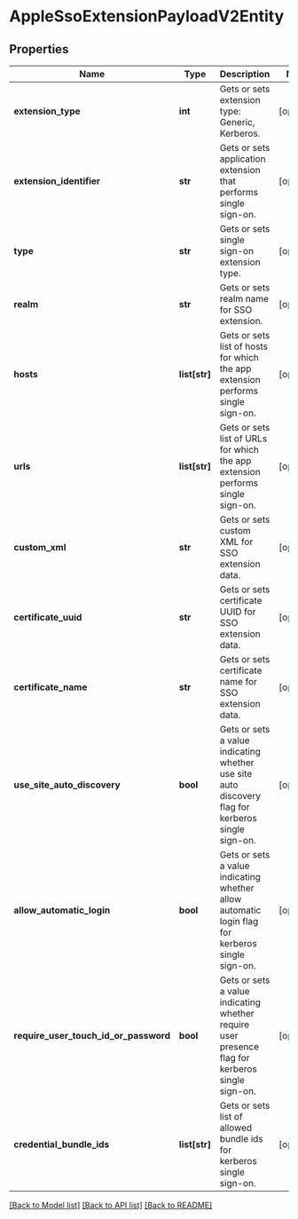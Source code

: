 # AppleSsoExtensionPayloadV2Entity

## Properties
Name | Type | Description | Notes
------------ | ------------- | ------------- | -------------
**extension_type** | **int** | Gets or sets extension type: Generic, Kerberos. | [optional] 
**extension_identifier** | **str** | Gets or sets application extension that performs single sign-on. | [optional] 
**type** | **str** | Gets or sets single sign-on extension type. | [optional] 
**realm** | **str** | Gets or sets realm name for SSO extension. | [optional] 
**hosts** | **list[str]** | Gets or sets list of hosts for which the app extension performs single sign-on. | [optional] 
**urls** | **list[str]** | Gets or sets list of URLs for which the app extension performs single sign-on. | [optional] 
**custom_xml** | **str** | Gets or sets custom XML for SSO extension data. | [optional] 
**certificate_uuid** | **str** | Gets or sets certificate UUID for SSO extension data. | [optional] 
**certificate_name** | **str** | Gets or sets certificate name for SSO extension data. | [optional] 
**use_site_auto_discovery** | **bool** | Gets or sets a value indicating whether use site auto discovery flag for kerberos single sign-on. | [optional] 
**allow_automatic_login** | **bool** | Gets or sets a value indicating whether allow automatic login flag for kerberos single sign-on. | [optional] 
**require_user_touch_id_or_password** | **bool** | Gets or sets a value indicating whether require user presence flag for kerberos single sign-on. | [optional] 
**credential_bundle_ids** | **list[str]** | Gets or sets list of allowed bundle ids for kerberos single sign-on. | [optional] 

[[Back to Model list]](../README.md#documentation-for-models) [[Back to API list]](../README.md#documentation-for-api-endpoints) [[Back to README]](../README.md)


